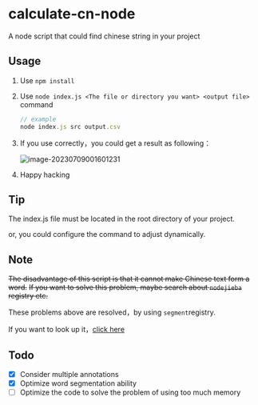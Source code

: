 # calculate-cn-node

A node script that could find chinese string in your project

## Usage

1. Use `npm install`

2. Use `node index.js <The file or directory you want> <output file>` command

   ```javascript
   // example
   node index.js src output.csv
   ```

3. If you use correctly，you could get a result as following：

   ![image-20230709001601231](https://typora-licodeao.oss-cn-guangzhou.aliyuncs.com/typoraImg/image-20230709001601231.png)

4. Happy hacking

## Tip

The index.js file must be located in the root directory of your project.

or, you could configure the command to adjust dynamically.

## Note

<font style="text-decoration: line-through">The disadvantage of this script is that it cannot make Chinese text form a word.</font>
<font style="text-decoration: line-through">If you want to solve this problem, maybe search about `nodejieba` registry etc.</font>

These problems above are resolved，by using `segment`registry.

If you want to look up it，[click here](https://github.com/leizongmin/node-segment)

## Todo

- [x] Consider multiple annotations
- [x] Optimize word segmentation ability
- [ ] Optimize the code to solve the problem of using too much memory
